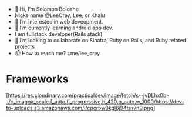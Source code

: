 - 👋 Hi, I’m Solomon Boloshe
- Nicke name @LeeCrey, Lee, or Khalu
- 👀 I’m interested in web deveopment.
- 🌱 I’m currently learning android app dev.
- I am fullstack developer(Rails stack).
- 💞️ I’m looking to collaborate on Sinatra, Ruby on Rails, and Ruby related projects
- 📫 How to reach me? t.me/lee_crey

# Frameworks
[https://res.cloudinary.com/practicaldev/image/fetch/s--jvDLhx0b--/c_imagga_scale,f_auto,fl_progressive,h_420,q_auto,w_1000/https://dev-to-uploads.s3.amazonaws.com/i/cpcr5w0kgl6j94tss7n9.png]

<!---
LeeCrey/LeeCrey is a ✨ special ✨ repository because its `README.md` (this file) appears on your GitHub profile.
You can click the Preview link to take a look at your changes.
--->
